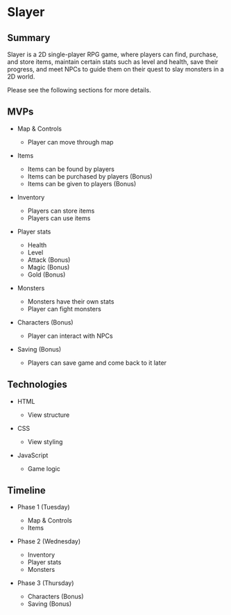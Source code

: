 # Slayer

## Summary

Slayer is a 2D single-player RPG game, where players can find, purchase, and store items, maintain certain stats such as level and health, save their progress, and meet NPCs to guide them on their quest to slay monsters in a 2D world.

Please see the following sections for more details.

## MVPs

* Map & Controls
    * Player can move through map

* Items
    * Items can be found by players
    * Items can be purchased by players (Bonus)
    * Items can be given to players (Bonus)

* Inventory
    * Players can store items
    * Players can use items

* Player stats
    * Health
    * Level
    * Attack (Bonus)
    * Magic (Bonus)
    * Gold (Bonus)

* Monsters
    * Monsters have their own stats
    * Player can fight monsters

* Characters (Bonus)
    * Player can interact with NPCs

* Saving (Bonus)
    * Players can save game and come back to it later

## Technologies

* HTML
    * View structure

* CSS
    * View styling

* JavaScript
    * Game logic

## Timeline

* Phase 1 (Tuesday)
    * Map & Controls
    * Items

* Phase 2 (Wednesday)
    * Inventory
    * Player stats
    * Monsters

* Phase 3 (Thursday)
    * Characters (Bonus)
    * Saving (Bonus)